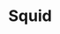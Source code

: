 # Squid

<script type="text/javascript" src="gitbook/app.js"></script>
<script type="text/javascript" src="js/general.js"></script>